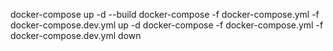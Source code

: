 docker-compose up -d --build
docker-compose -f docker-compose.yml -f docker-compose.dev.yml up -d
docker-compose -f docker-compose.yml -f docker-compose.dev.yml down
